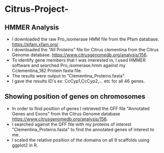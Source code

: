 # Citrus-Project-   

## HMMER Analysis   
* I downloaded the raw Pro_isomerase HMM file from the Pfam database. https://pfam.xfam.org/. 
* I downloaded the "All Proteins" file for Citrus clementina from the Citrus Genome database. https://www.citrusgenomedb.org/analysis/156. 
* To identify gene members that I was interested in, I used HMMER software and searched Pro_isomerase.hmm against my Cclementina_182 Protein fasta file.   
* The results were output to "Clementina_Proteins.fasta". 
* I gave the results ID's ex: CcCyp1,CcCyp2,... etc for all 46 genes. 
## Showing position of genes on chromosomes   
* In order to find position of genes I retrieved the GFF file "Annotated Genes and Exons" from the Citrus Genome database https://www.citrusgenomedb.org/analysis/156.   
* I searched against the GFF file with my proteins of interest "Clementina_Proteins.fasta" to find the annotated genes of interest to me. 
* I scaled the relative position of the domains on all 9 scaffolds using ggplot2 in R. 
